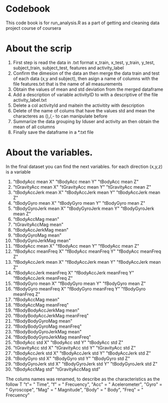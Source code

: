 # Codebook 

This code book is for run_analysis.R as a part of getting and cleaning data project course of coursera

# About the scrip

1. First step is read the data  in .txt format x_train, x_test, y_train, y_test, subject_train, subject_test, features and activity_label
2. Confirm the dimesion of the data an then merge the data train and test of each data (x,y and subject), then asign a name of columns with the file features.txt that is the name of all measurements 
3. Obtain the values of mean and std deviation from the merged dataframe
4. Add a description of variable activityID to with a descriptive of the file activity_label.txt
5. Delete a col activityId and maitein the activitity with description
6. Delete of the name of colums that have the values std and mean the characteres as (),/,- to can manipulate before
7. Summarize the data grouping by Iduser and activity an then obtain the mean of all columns
8. Finally save the dataframe in a *.txt file

# About the variables.

In the final dataset you can find the next variables. for each direction (x,y,z) is a variable


1. "tBodyAcc mean X"  "tBodyAcc mean Y"  "tBodyAcc mean Z" 
2. "tGravityAcc mean X"  "tGravityAcc mean Y"  "tGravityAcc mean Z" 
3. "tBodyAccJerk mean X"  "tBodyAccJerk mean Y"  "tBodyAccJerk mean Z" 
4. "tBodyGyro mean X"  "tBodyGyro mean Y"  "tBodyGyro mean Z" 
5. "tBodyGyroJerk mean X"  "tBodyGyroJerk mean Y"  "tBodyGyroJerk mean Z" 
6. "tBodyAccMag mean" 
7. "tGravityAccMag mean" 
8. "tBodyAccJerkMag mean" 
9. "tBodyGyroMag mean" 
10. "tBodyGyroJerkMag mean" 
11. "fBodyAcc mean X"  "fBodyAcc mean Y"  "fBodyAcc mean Z" 
12. "fBodyAcc meanFreq X"  "fBodyAcc meanFreq Y"  "fBodyAcc meanFreq Z" 
13. "fBodyAccJerk mean X"  "fBodyAccJerk mean Y"  "fBodyAccJerk mean Z"
14. "fBodyAccJerk meanFreq X"  "fBodyAccJerk meanFreq Y"  "fBodyAccJerk meanFreq Z" 
15. "fBodyGyro mean X"  "fBodyGyro mean Y"  "fBodyGyro mean Z" 
16. "fBodyGyro meanFreq X"  "fBodyGyro meanFreq Y"  "fBodyGyro meanFreq Z" 
17. "fBodyAccMag mean" 
18. "fBodyAccMag meanFreq" 
19. "fBodyBodyAccJerkMag mean" 
20. "fBodyBodyAccJerkMag meanFreq" 
21. "fBodyBodyGyroMag mean" 
22. "fBodyBodyGyroMag meanFreq" 
23. "fBodyBodyGyroJerkMag mean" 
24. "fBodyBodyGyroJerkMag meanFreq" 
25. "tBodyAcc std X" "tBodyAcc std Y" "tBodyAcc std Z" 
26. "tGravityAcc std X" "tGravityAcc std Y" "tGravityAcc std Z" 
27. "tBodyAccJerk std X" "tBodyAccJerk std Y" "tBodyAccJerk std Z" 
28. "tBodyGyro std X" "tBodyGyro std Y" "tBodyGyro std Z" 
29. "tBodyGyroJerk std X" "tBodyGyroJerk std Y" "tBodyGyroJerk std Z" 
30. "tBodyAccMag std" "tGravityAccMag std" 

The colums names was renamed, to describe as the characteristics as the follow 
T
"t"= " Time",
"f" = " Frecuency",
"Acc" = " Acelerometer",
"Gyro" = " Gyroscope",
"Mag" = " Magnitude",
"Body" = " Body",
 "Freq" = " Frecuency"

 


   


